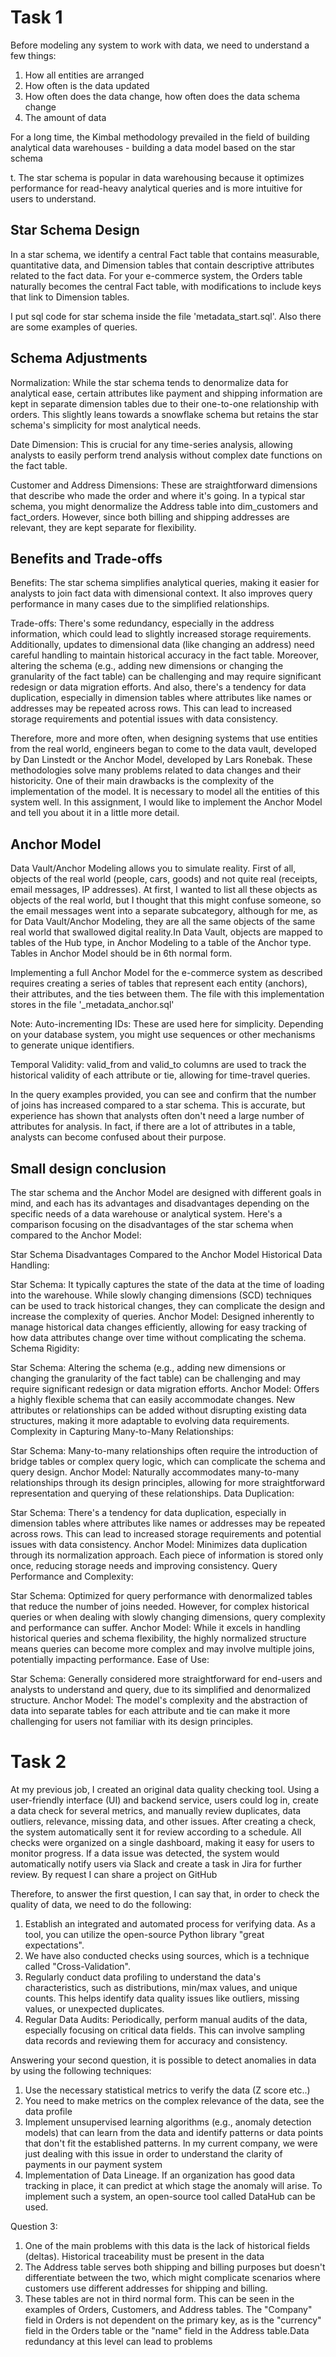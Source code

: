 # Task 1
Before modeling any system to work with data, we need to understand a few things:
1) How all entities are arranged
2) How often is the data updated
3) How often does the data change, how often does the data schema change
4) The amount of data

For a long time, the Kimbal methodology prevailed in the field of building analytical data warehouses - building a data model based on the star schema

t. The star schema is popular in data warehousing because it optimizes performance for read-heavy analytical queries and is more intuitive for users to understand.

## Star Schema Design
In a star schema, we identify a central Fact table that contains measurable, quantitative data, and Dimension tables that contain descriptive attributes related to the fact data. For your e-commerce system, the Orders table naturally becomes the central Fact table, with modifications to include keys that link to Dimension tables.

I put sql code for star schema inside the file 'metadata_start.sql'. Also there are some examples of queries.

## Schema Adjustments
Normalization: While the star schema tends to denormalize data for analytical ease, certain attributes like payment and shipping information are kept in separate dimension tables due to their one-to-one relationship with orders. This slightly leans towards a snowflake schema but retains the star schema's simplicity for most analytical needs.

Date Dimension: This is crucial for any time-series analysis, allowing analysts to easily perform trend analysis without complex date functions on the fact table.

Customer and Address Dimensions: These are straightforward dimensions that describe who made the order and where it's going. In a typical star schema, you might denormalize the Address table into dim_customers and fact_orders. However, since both billing and shipping addresses are relevant, they are kept separate for flexibility.

## Benefits and Trade-offs
Benefits: The star schema simplifies analytical queries, making it easier for analysts to join fact data with dimensional context. It also improves query performance in many cases due to the simplified relationships.


Trade-offs: There's some redundancy, especially in the address information, which could lead to slightly increased storage requirements. Additionally, updates to dimensional data (like changing an address) need careful handling to maintain historical accuracy in the fact table.
Moreover, altering the schema (e.g., adding new dimensions or changing the granularity of the fact table) can be challenging and may require significant redesign or data migration efforts. And also, there's a tendency for data duplication, especially in dimension tables where attributes like names or addresses may be repeated across rows. This can lead to increased storage requirements and potential issues with data consistency.

Therefore, more and more often, when designing systems that use entities from the real world, engineers began to come to the data vault, developed by Dan Linstedt or the Anchor Model, developed by Lars Ronebak. These methodologies solve many problems related to data changes and their historicity. One of their main drawbacks is the complexity of the implementation of the model. It is necessary to model all the entities of this system well. In this assignment, I would like to implement the Anchor Model and tell you about it in a little more detail.

## Anchor Model
Data Vault/Anchor Modeling allows you to simulate reality. First of all, objects of the real world (people, cars, goods) and not quite real (receipts, email messages, IP addresses). At first, I wanted to list all these objects as objects of the real world, but I thought that this might confuse someone, so the email messages went into a separate subcategory, although for me, as for Data Vault/Anchor Modeling, they are all the same objects of the same real world that swallowed digital reality.In Data Vault, objects are mapped to tables of the Hub type, in Anchor Modeling to a table of the Anchor type.
Tables in Anchor Model should be in 6th normal form.

Implementing a full Anchor Model for the e-commerce system as described requires creating a series of tables that represent each entity (anchors), their attributes, and the ties between them. The file with this implementation stores in the file '_metadata_anchor.sql'

Note:
Auto-incrementing IDs: These are used here for simplicity. Depending on your database system, you might use sequences or other mechanisms to generate unique identifiers.

Temporal Validity: valid_from and valid_to columns are used to track the historical validity of each attribute or tie, allowing for time-travel queries.


In the query examples provided, you can see and confirm that the number of joins has increased compared to a star schema. This is accurate, but experience has shown that analysts often don't need a large number of attributes for analysis. In fact, if there are a lot of attributes in a table, analysts can become confused about their purpose.

## Small design conclusion 

The star schema and the Anchor Model are designed with different goals in mind, and each has its advantages and disadvantages depending on the specific needs of a data warehouse or analytical system. Here's a comparison focusing on the disadvantages of the star schema when compared to the Anchor Model:

Star Schema Disadvantages Compared to the Anchor Model
Historical Data Handling:

Star Schema: It typically captures the state of the data at the time of loading into the warehouse. While slowly changing dimensions (SCD) techniques can be used to track historical changes, they can complicate the design and increase the complexity of queries.
Anchor Model: Designed inherently to manage historical data changes efficiently, allowing for easy tracking of how data attributes change over time without complicating the schema.
Schema Rigidity:

Star Schema: Altering the schema (e.g., adding new dimensions or changing the granularity of the fact table) can be challenging and may require significant redesign or data migration efforts.
Anchor Model: Offers a highly flexible schema that can easily accommodate changes. New attributes or relationships can be added without disrupting existing data structures, making it more adaptable to evolving data requirements.
Complexity in Capturing Many-to-Many Relationships:

Star Schema: Many-to-many relationships often require the introduction of bridge tables or complex query logic, which can complicate the schema and query design.
Anchor Model: Naturally accommodates many-to-many relationships through its design principles, allowing for more straightforward representation and querying of these relationships.
Data Duplication:

Star Schema: There's a tendency for data duplication, especially in dimension tables where attributes like names or addresses may be repeated across rows. This can lead to increased storage requirements and potential issues with data consistency.
Anchor Model: Minimizes data duplication through its normalization approach. Each piece of information is stored only once, reducing storage needs and improving consistency.
Query Performance and Complexity:

Star Schema: Optimized for query performance with denormalized tables that reduce the number of joins needed. However, for complex historical queries or when dealing with slowly changing dimensions, query complexity and performance can suffer.
Anchor Model: While it excels in handling historical queries and schema flexibility, the highly normalized structure means queries can become more complex and may involve multiple joins, potentially impacting performance.
Ease of Use:

Star Schema: Generally considered more straightforward for end-users and analysts to understand and query, due to its simplified and denormalized structure.
Anchor Model: The model's complexity and the abstraction of data into separate tables for each attribute and tie can make it more challenging for users not familiar with its design principles.

# Task 2
At my previous job, I created an original data quality checking tool. Using a user-friendly interface (UI) and backend service, users could log in, create a data check for several metrics, and manually review duplicates, data outliers, relevance, missing data, and other issues. After creating a check, the system automatically sent it for review according to a schedule. All checks were organized on a single dashboard, making it easy for users to monitor progress. If a data issue was detected, the system would automatically notify users via Slack and create a task in Jira for further review. By request I can share a project on GitHub

Therefore, to answer the first question, I can say that, in order to check the quality of data, we need to do the following: 
1) Establish an integrated and automated process for verifying data. As a tool, you can utilize the open-source Python library "great expectations". 
2) We have also conducted checks using sources, which is a technique called "Cross-Validation".
3) Regularly conduct data profiling to understand the data's characteristics, such as distributions, min/max values, and unique counts. This helps identify data quality issues like outliers, missing values, or unexpected duplicates.
4) Regular Data Audits: Periodically, perform manual audits of the data, especially focusing on critical data fields. This can involve sampling data records and reviewing them for accuracy and consistency.

Answering your second question, it is possible to detect anomalies in data by using the following techniques:

1) Use the necessary statistical metrics to verify the data (Z score etc..)
2) You need to make metrics on the complex relevance of the data, see the data profile
3) Implement unsupervised learning algorithms (e.g., anomaly detection models) that can learn from the data and identify patterns or data points that don't fit the established patterns. In my current company, we were just dealing with this issue in order to understand the clarity of payments in our payment system
4) Implementation of Data Lineage. If an organization has good data tracking in place, it can predict at which stage the anomaly will arise. To implement such a system, an open-source tool called DataHub can be used.

Question 3:

1) One of the main problems with this data is the lack of historical fields (deltas). Historical traceability must be present in the data
2) The Address table serves both shipping and billing purposes but doesn't differentiate between the two, which might complicate scenarios where customers use different addresses for shipping and billing.
3) These tables are not in third normal form. This can be seen in the examples of Orders, Customers, and Address tables. The "Company" field in Orders is not dependent on the primary key, as is the "currency" field in the Orders table or the "name" field in the Address table.Data redundancy at this level can lead to problems